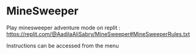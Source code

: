 # MineSweeper

Play minesweeper adventure mode on replit : https://replit.com/@AadilaAliSabry/MineSweeper#MineSweeperRules.txt

Instructions can be accessed from the menu
